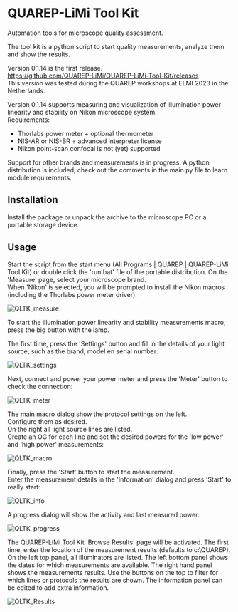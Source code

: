 # QUAREP-LiMi Tool Kit
Automation tools for microscope quality assessment.

The tool kit is a python script to start quality measurements, analyze them and show the results.

Version 0.1.14 is the first release.\
https://github.com/QUAREP-LiMi/QUAREP-LiMi-Tool-Kit/releases \
This version was tested during the QUAREP workshops at ELMI 2023 in the Netherlands.

Version 0.1.14 supports measuring and visualization of illumination power linearity and stability on  Nikon microscope system.\
Requirements:
- Thorlabs power meter + optional thermometer
- NIS-AR or NIS-BR + advanced interpreter license
- Nikon point-scan confocal is not (yet) supported

Support for other brands and measurements is in progress.
A python distribution is included, check out the comments in the main.py file to learn module requirements.

## Installation
Install the package or unpack the archive to the microscope PC or a portable storage device.

## Usage
Start the script from the start menu (All Programs | QUAREP | QUAREP-LiMi Tool Kit) or double click the 'run.bat' file of the portable distribution.
On the 'Measure' page, select your microscope brand.\
When 'Nikon' is selected, you will be prompted to install the Nikon macros (including the Thorlabs power meter driver):

![QLTK_measure](https://github.com/QUAREP-LiMi/QUAREP-LiMi-Tool-Kit/assets/98902202/7058b946-c6f4-4942-8b5a-5566d2b9ddb8)

To start the illumination power linearity and stability measurements macro, press the big button with the lamp.

The first time, press the 'Settings' button and fill in the details of your light source, such as the brand, model en serial number:

![QLTK_settings](https://github.com/QUAREP-LiMi/QUAREP-LiMi-Tool-Kit/assets/98902202/5d999dd3-26d4-47d9-b781-e1abdec55a2b)

Next, connect and power your power meter and press the 'Meter' button to check the connection:

![QLTK_meter](https://github.com/QUAREP-LiMi/QUAREP-LiMi-Tool-Kit/assets/98902202/aea9da5a-cb09-4f1d-b394-9d4f5d51b3c2)

The main macro dialog show the protocol settings on the left.\
Configure them as desired.\
On the right all light source lines are listed.\
Create an OC for each line and set the desired powers for the 'low power' and 'high power' measurements:

![QLTK_macro](https://github.com/QUAREP-LiMi/QUAREP-LiMi-Tool-Kit/assets/98902202/a29f1bee-7a9e-4cf8-9365-3157df4fe60a)

Finally, press the 'Start' button to start the measurement.\
Enter the measurement details in the 'Information' dialog and press 'Start' to really start:

![QLTK_info](https://github.com/QUAREP-LiMi/QUAREP-LiMi-Tool-Kit/assets/98902202/9a327c28-cc2c-486d-abcf-baf457fe4ef7)

A progress dialog will show the activity and last measured power:

![QLTK_progress](https://github.com/QUAREP-LiMi/QUAREP-LiMi-Tool-Kit/assets/98902202/96a50d0d-bf54-413f-8ecd-34e3c97bc4a6)

The QUAREP-LiMi Tool Kit 'Browse Results' page will be activated.
The first time, enter the location of the measurement results (defaults to c:\QUAREP).
On the left top panel, all illuminators are listed.
The left bottom panel shows the dates for which measurements are available.
The right hand panel shows the measurements results.
Use the buttons on the top to filter for which lines or protocols the results are shown.
The information panel can be edited to add extra information.

![QLTK_Results](https://github.com/QUAREP-LiMi/QUAREP-LiMi-Tool-Kit/assets/98902202/d4281b29-8053-473f-a40d-1961eb7ddab8)


